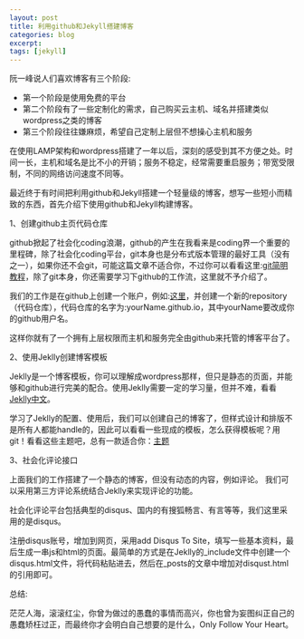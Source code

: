 ```yaml
---
layout: post
title: 利用github和Jekyll搭建博客
categories: blog
excerpt:
tags: [jekyll]
---
```

阮一峰说人们喜欢博客有三个阶段:

* 第一个阶段是使用免费的平台
* 第二个阶段有了一些定制化的需求，自己购买云主机、域名并搭建类似wordpress之类的博客
* 第三个阶段往往嫌麻烦，希望自己定制上层但不想操心主机和服务

在使用LAMP架构和wordpress搭建了一年以后，深刻的感受到其不方便之处。时间一长，主机和域名是比不小的开销；服务不稳定，经常需要重启服务；带宽受限制，不同的网络访问速度不同等。

最近终于有时间把利用github和Jekyll搭建一个轻量级的博客，想写一些短小而精致的东西，首先介绍下使用github和Jekyll构建博客。

1、创建github主页代码仓库

github掀起了社会化coding浪潮，github的产生在我看来是coding界一个重要的里程碑，除了社会化coding平台，git本身也是分布式版本管理的最好工具（没有之一），如果你还不会git，可能这篇文章不适合你，不过你可以看看这里:<a href = "https://rogerdudler.github.io/git-guide/">git简明教程</a>，除了git本身，你还需要学习下github的工作流，这里就不予介绍了。

我们的工作是在github上创建一个账户，例如:<a href = "https://github.com/fisherMartyn">这里</a>，并创建一个新的repository（代码仓库），代码仓库的名字为:yourName.github.io，其中yourName要改成你的github用户名。

这样你就有了一个拥有上层权限而主机和服务完全由github来托管的博客平台了。

2、使用Jeklly创建博客模板

Jeklly是一个博客模板，你可以理解成wordpress那样，但只是静态的页面，并能够和github进行完美的配合。使用Jeklly需要一定的学习量，但并不难，看看<a href="http://jekyllcn.com/">Jeklly中文</a>。

学习了Jeklly的配置、使用后，我们可以创建自己的博客了，但样式设计和排版不是所有人都能handle的，因此可以看看一些现成的模板，怎么获得模板呢？用git！看看这些主题吧，总有一款适合你：<a href="http://jekyllthemes.org/">主题</a>

3、社会化评论接口

上面我们的工作搭建了一个静态的博客，但没有动态的内容，例如评论。 我们可以采用第三方评论系统结合Jeklly来实现评论的功能。

社会化评论平台包括典型的disqus、国内的有搜狐畅言、有言等等，我们这里采用的是disqus。

注册disqus账号，增加到网页，采用add Disqus To Site，填写一些基本资料，最后生成一串js和html的页面。最简单的方式是在Jeklly的_include文件中创建一个disqus.html文件，将代码粘贴进去，然后在_posts的文章中增加对disqust.html的引用即可。

总结:

茫茫人海，滚滚红尘，你曾为做过的愚蠢的事情而高兴，你也曾为妄图纠正自己的愚蠢矫枉过正，而最终你才会明白自己想要的是什么，Only Follow Your Heart。
